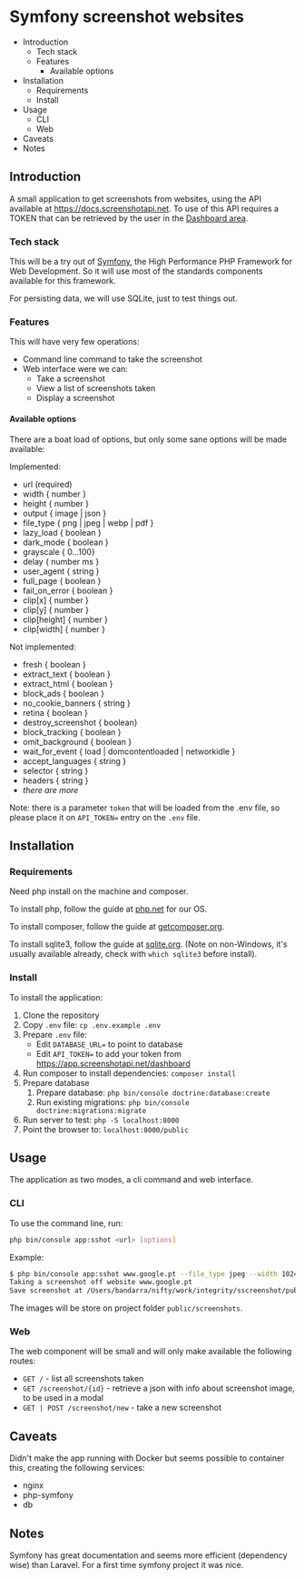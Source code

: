 # Symfony screenshot websites

- Introduction
  - Tech stack
  - Features
    - Available options
- Installation
  - Requirements
  - Install
- Usage
  - CLI
  - Web
- Caveats
- Notes

## Introduction

A small application to get screenshots from websites, using the API available
at https://docs.screenshotapi.net. To use of this API requires a TOKEN that 
can be retrieved by the user in the 
[Dashboard area](app.screenshotapi.net/dashboard).

### Tech stack

This will be a try out of [Symfony](https://symfony.com), the High Performance
PHP Framework for Web Development. So it will use most of the standards
components available for this framework.

For persisting data, we will use SQLite, just to test things out.


### Features

This will have very few operations:

- Command line command to take the screenshot
- Web interface were we can:
  - Take a screenshot
  - View a list of screenshots taken
  - Display a screenshot

#### Available options

There are a boat load of options, but only some sane options will be made available:

Implemented:
- url (required)
- width { number }
- height { number }
- output { image | json }
- file_type { png | jpeg | webp | pdf }
- lazy_load { boolean }
- dark_mode { boolean }
- grayscale { 0...100}
- delay { number ms }
- user_agent { string }
- full_page { boolean }
- fail_on_error { boolean }
- clip[x] { number }
- clip[y] { number }
- clip[height] { number }
- clip[width] { number }

Not implemented:

- fresh { boolean }
- extract_text { boolean }
- extract_html { boolean }
- block_ads { boolean }
- no_cookie_banners { string }
- retina { boolean }
- destroy_screenshot { boolean}
- block_tracking { boolean }
- omit_background { boolean }
- wait_for_event { load | domcontentloaded | networkidle }
- accept_languages { string }
- selector { string }
- headers { string }
- _there are more_

Note: there is a parameter `token` that will be loaded from the .env file, so
please place it on `API_TOKEN=` entry on the `.env` file.

## Installation

### Requirements

Need php install on the machine and composer.

To install php, follow the guide at [php.net](https://www.php.net/manual/en/install.php) for our OS.

To install composer, follow the guide at [getcomposer.org](https://getcomposer.org/download/).

To install sqlite3, follow the guide at [sqlite.org](https://sqlite.org/download.html). (Note on non-Windows, it's 
usually available already, check with `which sqlite3` before install).

### Install

To install the application:

1. Clone the repository
2. Copy `.env` file: `cp .env.example .env`
3. Prepare `.env` file:
   - Edit `DATABASE_URL=` to point to database
   - Edit `API_TOKEN=` to add your token from https://app.screenshotapi.net/dashboard
4. Run composer to install dependencies: `composer install`
5. Prepare database
   1. Prepare database: `php bin/console doctrine:database:create`
   2. Run existing migrations: `php bin/console doctrine:migrations:migrate`
6. Run server to test: `php -S localhost:8000`
7. Point the browser to: `localhost:8000/public`

## Usage 

The application as two modes, a cli command and web interface.

### CLI

To use the command line, run:

```bash
php bin/console app:sshot <url> [options]
```

Example:

```bash
$ php bin/console app:sshot www.google.pt --file_type jpeg --width 1024 --height 860 --fail_on_error
Taking a screenshot off website www.google.pt
Save screenshot at /Users/bandarra/nifty/work/integrity/sscreenshot/public/screenshots/www.google.pt_20211226152707697062.jpeg (3044 bytes) - 2021-12-26T15:27:07+00:00
```

The images will be store on project folder `public/screenshots`.

### Web

The web component will be small and will only make available the following routes:

- `GET /` - list all screenshots taken
- `GET /screenshot/{id}` - retrieve a json with info about screenshot image, to be used in a modal
- `GET | POST /screenshot/new` - take a new screenshot

## Caveats

Didn't make the app running with Docker but seems possible to container this, creating the following services:
- nginx
- php-symfony
- db

## Notes

Symfony has great documentation and seems more efficient (dependency wise) than Laravel. For a first time symfony project
it was nice.